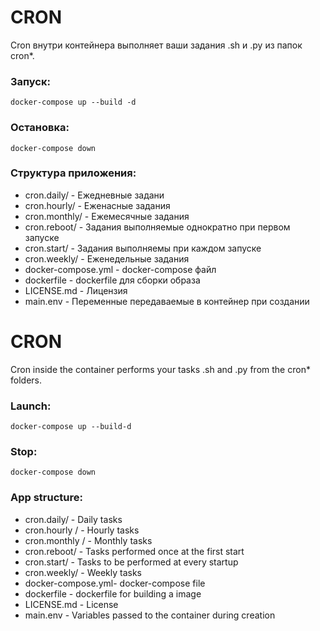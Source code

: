 # CRON

Cron внутри контейнера выполняет ваши задания .sh и .py из папок cron*.

### Запуск:

```
docker-compose up --build -d
```

### Остановка:

```
docker-compose down
```

### Структура приложения:

- cron.daily/ - Ежедневные задани
- cron.hourly/ - Еженасные задания
- cron.monthly/ - Ежемесячные задания
- cron.reboot/ - Задания выполняемые однократно при первом запуске
- cron.start/ - Задания выполняемы при каждом запуске
- cron.weekly/ - Еженедельные задания
- docker-compose.yml - docker-compose файл
- dockerfile - dockerfile для сборки образа
- LICENSE.md - Лицензия
- main.env - Переменные передаваемые в контейнер при создании



# CRON

Cron inside the container performs your tasks .sh and .py from the cron* folders.

### Launch:

``
docker-compose up --build-d
``

### Stop:

``
docker-compose down
``

### App structure:

- cron.daily/ - Daily tasks
- cron.hourly / - Hourly tasks
- cron.monthly / - Monthly tasks
- cron.reboot/ - Tasks performed once at the first start
- cron.start/ - Tasks to be performed at every startup
- cron.weekly/ - Weekly tasks
- docker-compose.yml- docker-compose file
- dockerfile - dockerfile for building a image
- LICENSE.md - License
- main.env - Variables passed to the container during creation
